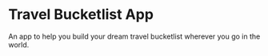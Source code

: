 # Travel Bucketlist App
An app to help you build your dream travel bucketlist wherever you go in the world.